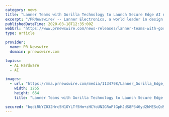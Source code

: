 ```yaml
---
category: news
title: "Lanner Teams with Gorilla Technology to Launch Secure Edge AI Appliance"
excerpt: "/PRNewswire/ -- Lanner Electronics, a world leader in design and manufacturing of intelligent edge appliances, announced partnering with Gorilla"
publishedDateTime: 2020-03-18T12:35:00Z
webUrl: "https://www.prnewswire.com/news-releases/lanner-teams-with-gorilla-technology-to-launch-secure-edge-ai-appliance-301025613.html"
type: article

provider:
  name: PR Newswire
  domain: prnewswire.com

topics:
  - AI Hardware
  - AI

images:
  - url: "https://mma.prnewswire.com/media/1134798/Lanner_Gorilla_Edge_AI.jpg?p=facebook"
    width: 1265
    height: 664
    title: "Lanner Teams with Gorilla Technology to Launch Secure Edge AI Appliance"

secured: "bqdiRbYZ032Hrc5H1OYLTf5Hm+zHCYoUNIGRuPlGpHJdS8P346yd2hMEScQd9XSspsouWYyVV/D7leR6zClJB8giw/d3G8N8SMvYUmSheKxuHIRyCyy5tjSWx7Wx0TA3E8AuDmndzqJFGfNxe2Tz+aUPobYes5L8h+KvucRqyJd++UeckHpjo9aFOVFUNT6cbrhYit0KfgA2PAsnVRmhhctQMPFA4k+sal259Zbm+QBur19t83HJNIeW+2fR/dC5FAK+w5bT6KilEjVzZZXakK3foutwow/KuWlLoYv3rIMXCVOKoK1X6C4ErqWhRtWu;1HHcZWLGHxtYmZE6NHy1JA=="
---
```


